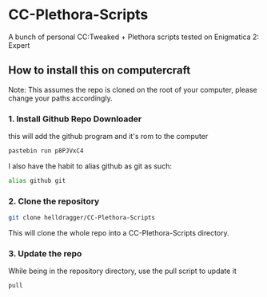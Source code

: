 # CC-Plethora-Scripts

A bunch of personal CC:Tweaked + Plethora scripts tested on Enigmatica 2: Expert

## How to install this on computercraft

Note: This assumes the repo is cloned on the root of your computer, please change your paths accordingly.

### 1. Install Github Repo Downloader

this will add the github program and it's rom to the computer

```sh
pastebin run p8PJVxC4
```

I also have the habit to alias github as git as such:

```sh
alias github git
```

### 2. Clone the repository

```sh
git clone helldragger/CC-Plethora-Scripts
```

This will clone the whole repo into a CC-Plethora-Scripts directory.

### 3. Update the repo

While being in the repository directory, use the pull script to update it

```sh
pull
```
